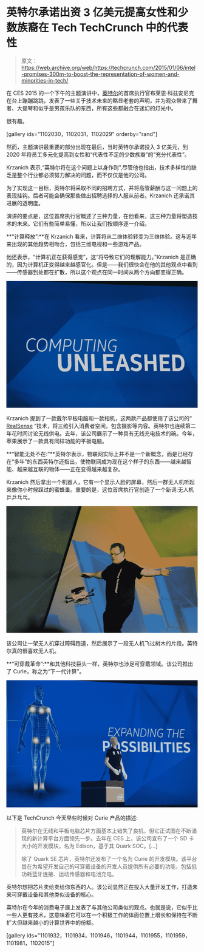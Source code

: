 # 英特尔承诺出资 3 亿美元提高女性和少数族裔在 Tech TechCrunch 中的代表性

> 原文：<https://web.archive.org/web/https://techcrunch.com/2015/01/06/intel-promises-300m-to-boost-the-representation-of-women-and-minorities-in-tech/>

在 CES 2015 的一个下午的主题演讲中，[英特尔](https://web.archive.org/web/20221204021045/http://intel.com/)的首席执行官布莱恩·科兹安尼克在台上蹦蹦跳跳，发表了一些关于技术未来的略显老套的声明，并为观众带来了舞者、大提琴和似乎是男孩乐队的东西，所有这些都融合在迷幻的灯光中。

很有趣。

[gallery ids="1102030，1102031，1102029" orderby="rand"]

然而，主题演讲最重要的部分出现在最后，当时英特尔承诺投入 3 亿美元，到 2020 年将员工多元化提高到女性和“代表性不足的少数族裔”的“充分代表性”。

Krzanich 表示,“英特尔将在这个问题上以身作则”,尽管他也指出，技术多样性的缺乏是整个行业都必须努力解决的问题，而不仅仅是他的公司。

为了实现这一目标，英特尔将采取不同的招聘方式，并将高管薪酬与这一问题上的表现挂钩。后者可能会确保那些做出招聘选择的人服从前者。Krzanich 还承诺其进展的透明度。

演讲的要点是，这位首席执行官概述了三种力量，在他看来，这三种力量将塑造技术的未来。它们有些简单易懂，所以让我们按顺序逐一介绍。

**“计算释放”:**在 Krzanich 看来，计算将从二维体验转变为三维体验。这与近年来出现的其他趋势相吻合，包括三维电视和一些游戏产品。

他还表示，“计算机正在获得感觉”，这“将导致它们的理解能力。”Krzanich 是正确的，因为计算机正变得越来越感官化。但是——我们很快会在他的其他观点中看到——传感器到处都在扩散，所以这个观点在同一时间从两个方向都变得正确。

![DSC06674](img/5cecd9666910c22352b9cd40e6d457bb.png)

Krzanich 提到了一款戴尔平板电脑和一款相机，这两款产品都使用了该公司的“ [RealSense](https://web.archive.org/web/20221204021045/http://www.intel.com/content/www/us/en/architecture-and-technology/realsense-overview.html) ”技术，将三维引入消费者空间，包含摄影等内容。英特尔也连续第二年花时间讨论无线供电。去年，该公司展示了一种具有无线充电技术的碗。今年，苹果展示了一款具有同样功能的平板电脑。

**“智能无处不在:”**英特尔表示，物联网实际上并不是一个新概念，而是已经存在“多年”的东西英特尔还指出，使物联网成为现在这个样子的东西——越来越智能、越来越互联的物体——正在变得越来越复杂。

Krzanich 然后拿出一个机器人，它有一个显示人脸的屏幕，然后一群无人机听起来像你小时候踩过的蜜蜂巢。重要的是，这位首席执行官创造了一个新词:无人机乒乒乓乓。

![DSC06812](img/60f1591ee59659c9c2f79bd9cb01e431.png)

该公司让一架无人机穿过障碍跑道，然后展示了一段无人机飞过树木的片段。英特尔真的很喜欢无人机。

**“可穿戴革命”:**和其他科技巨头一样，英特尔也涉足可穿戴领域。该公司推出了 Curie，称之为“下一代计算”。

![DSC06858](img/077cd0236778989c5d19421342c52ad2.png)

以下是 TechCrunch 今天早些时候对 Curie 产品的描述:

> 英特尔在无线和平板电脑芯片方面基本上错失了良机，但它正试图在不断涌现的新计算平台方面领先一步。去年在 CES 上，该公司宣布了一个 SD 卡大小的开发模块，名为 Edison，基于其 Quark SOC。[…]
> 
> 除了 Quark SE 芯片，英特尔还发布了一个名为 Curie 的开发模块。该平台旨在为希望开发自己的可穿戴设备的开发人员提供所有必要的功能，包括低功耗蓝牙连接、运动传感器和电池充电。

英特尔想把芯片卖给卖给你东西的人。该公司显然正在投入大量开发工作，打造未来可穿戴设备和其他类似设备的核心。

英特尔在今年的消费电子展上发表了与其他公司类似的观点。也就是说，它似乎比一些人更有技术，这意味着它可以在一个积极工作的体面位置上增长和保持在不断扩大但越来越小的计算世界中的份额。

[gallery ids="1101932，1101934，1101946，1101944，1101955，1101959，1101981，1102015"]